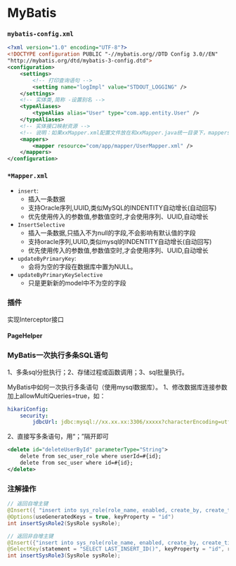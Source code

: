 # MyBatis
<!-- @author DHJT 2019-03-07 -->

### `mybatis-config.xml`
``` xml
<?xml version="1.0" encoding="UTF-8"?>
<!DOCTYPE configuration PUBLIC "-//mybatis.org//DTD Config 3.0//EN"
"http://mybatis.org/dtd/mybatis-3-config.dtd">
<configuration>
    <settings>
        <!-- 打印查询语句 -->
        <setting name="logImpl" value="STDOUT_LOGGING" />
    </settings>
    <!-- 实体类,简称 -设置别名 -->
    <typeAliases>
        <typeAlias alias="User" type="com.app.entity.User" />
    </typeAliases>
    <!-- 实体接口映射资源 -->
    <!-- 说明：如果xxMapper.xml配置文件放在和xxMapper.java统一目录下，mappers也可以省略，因为org.mybatis.spring.mapper.MapperFactoryBean默认会去查找与xxMapper.java相同目录和名称的xxMapper.xml -->
    <mappers>
        <mapper resource="com/app/mapper/UserMapper.xml" />
    </mappers>
</configuration>
```
### `*Mapper.xml`
- `insert`:
    + 插入一条数据
    + 支持Oracle序列,UUID,类似MySQL的INDENTITY自动增长(自动回写)
    + 优先使用传入的参数值,参数值空时,才会使用序列、UUID,自动增长
- `InsertSelective`
    + 插入一条数据,只插入不为null的字段,不会影响有默认值的字段
    + 支持oracle序列,UUID,类似mysql的INDENTITY自动增长(自动回写)
    + 优先使用传入的参数值,参数值空时,才会使用序列、UUID,自动增长
- `updateByPrimaryKey`:
    + 会将为空的字段在数据库中置为NULL。
- `updateByPrimaryKeySelective`
    + 只是更新新的model中不为空的字段

### 插件
实现Interceptor接口

#### PageHelper

### MyBatis一次执行多条SQL语句
1、多条sql分批执行；2、存储过程或函数调用；3、sql批量执行。

MyBatis中如何一次执行多条语句（使用mysql数据库）。
1、修改数据库连接参数加上allowMultiQueries=true，如：
```yml
hikariConfig:
    security: 
        jdbcUrl: jdbc:mysql://xx.xx.xx:3306/xxxxx?characterEncoding=utf-8&autoReconnect=true&failOverReadOnly=false&allowMultiQueries=true
```
2、直接写多条语句，用“；”隔开即可
```xml
<delete id="deleteUserById" parameterType="String">
    delete from sec_user_role where userId=#{id};
    delete from sec_user where id=#{id};
</delete>
```

### 注解操作
```java
// 返回自增主键
@Insert({ "insert into sys_role(role_name, enabled, create_by, create_time) values(#{roleName}, #{enabled}, #{createBy}, #{createTime, jdbcType=TIMESTAMP})" })
@Options(useGeneratedKeys = true, keyProperty = "id")
int insertSysRole2(SysRole sysRole);

// 返回非自增主键
@Insert({"insert into sys_role(role_name, enabled, create_by, create_time) values(#{roleName}, #{enabled}, #{createBy}, #{createTime, jdbcType=TIMESTAMP})"})
@SelectKey(statement = "SELECT LAST_INSERT_ID()", keyProperty = "id", resultType = Long.class, before = false)
int insertSysRole3(SysRole sysRole);
```
